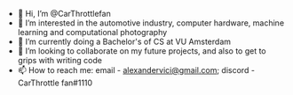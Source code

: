 - 👋 Hi, I’m @CarThrottlefan
- 👀 I’m interested in the automotive industry, computer hardware, machine learning and computational photography
- 🌱 I’m currently doing a Bachelor's of CS at VU Amsterdam
- 💞️ I’m looking to collaborate on my future projects, and also to get to grips with writing code
- 📫 How to reach me: email - alexandervici@gmail.com; discord - CarThrottle fan#1110

<!---
CarThrottlefan/CarThrottlefan is a ✨ special ✨ repository because its `README.md` (this file) appears on your GitHub profile.

This is a test.

You can click the Preview link to take a look at your changes.
--->
